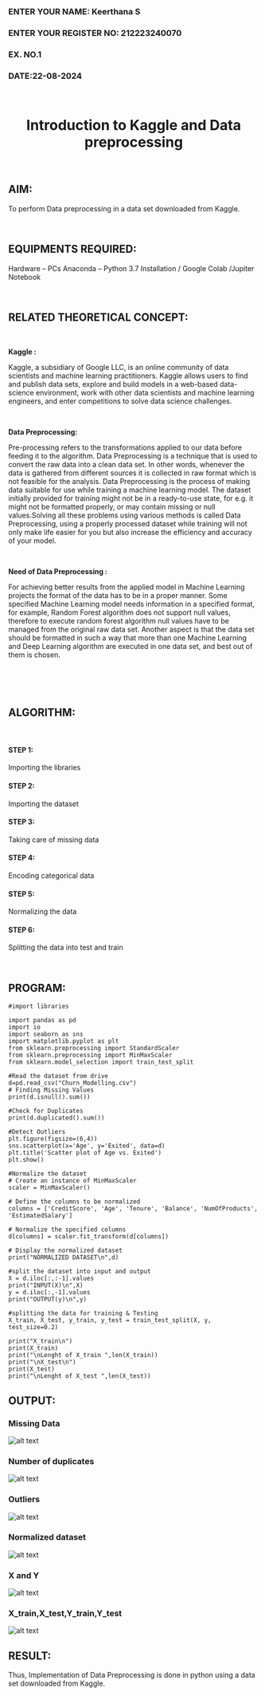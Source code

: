 <br>
<H3>ENTER YOUR NAME: Keerthana S</H3>
<H3>ENTER YOUR REGISTER NO: 212223240070</H3>
<H3>EX. NO.1</H3>
<H3>DATE:22-08-2024</H3>
<br>
<H1 ALIGN =CENTER> Introduction to Kaggle and Data preprocessing</H1>
<br>

## AIM:
To perform Data preprocessing in a data set downloaded from Kaggle.

<br>

## EQUIPMENTS REQUIRED:
Hardware – PCs
Anaconda – Python 3.7 Installation / Google Colab /Jupiter Notebook

<br>

## RELATED THEORETICAL CONCEPT:
<br>

**Kaggle :**

Kaggle, a subsidiary of Google LLC, is an online community of data scientists and machine learning practitioners. Kaggle allows users to find and publish data sets, explore and build models in a web-based data-science environment, work with other data scientists and machine learning engineers, and enter competitions to solve data science challenges.

<br>

**Data Preprocessing:**

Pre-processing refers to the transformations applied to our data before feeding it to the algorithm. Data Preprocessing is a technique that is used to convert the raw data into a clean data set. In other words, whenever the data is gathered from different sources it is collected in raw format which is not feasible for the analysis.
Data Preprocessing is the process of making data suitable for use while training a machine learning model. The dataset initially provided for training might not be in a ready-to-use state, for e.g. it might not be formatted properly, or may contain missing or null values.Solving all these problems using various methods is called Data Preprocessing, using a properly processed dataset while training will not only make life easier for you but also increase the efficiency and accuracy of your model.

<br>

**Need of Data Preprocessing :**

For achieving better results from the applied model in Machine Learning projects the format of the data has to be in a proper manner. Some specified Machine Learning model needs information in a specified format, for example, Random Forest algorithm does not support null values, therefore to execute random forest algorithm null values have to be managed from the original raw data set.
Another aspect is that the data set should be formatted in such a way that more than one Machine Learning and Deep Learning algorithm are executed in one data set, and best out of them is chosen.

<br>
<br>
<br>

## ALGORITHM:
<br>

#### STEP 1:
Importing the libraries<BR>
#### STEP 2:
Importing the dataset<BR>
#### STEP 3:
Taking care of missing data<BR>
#### STEP 4:
Encoding categorical data<BR>
#### STEP 5:
Normalizing the data<BR>
#### STEP 6:
Splitting the data into test and train<BR>

<br>

##  PROGRAM:
```
#import libraries

import pandas as pd
import io
import seaborn as sns
import matplotlib.pyplot as plt
from sklearn.preprocessing import StandardScaler
from sklearn.preprocessing import MinMaxScaler
from sklearn.model_selection import train_test_split

#Read the dataset from drive
d=pd.read_csv("Churn_Modelling.csv")
# Finding Missing Values
print(d.isnull().sum())

#Check for Duplicates
print(d.duplicated().sum())

#Detect Outliers
plt.figure(figsize=(6,4))
sns.scatterplot(x='Age', y='Exited', data=d)
plt.title('Scatter plot of Age vs. Exited')
plt.show()

#Normalize the dataset
# Create an instance of MinMaxScaler
scaler = MinMaxScaler()

# Define the columns to be normalized
columns = ['CreditScore', 'Age', 'Tenure', 'Balance', 'NumOfProducts', 'EstimatedSalary']

# Normalize the specified columns
d[columns] = scaler.fit_transform(d[columns])

# Display the normalized dataset
print("NORMALIZED DATASET\n",d)

#split the dataset into input and output
X = d.iloc[:,:-1].values
print("INPUT(X)\n",X)
y = d.iloc[:,-1].values
print("OUTPUT(y)\n",y)

#splitting the data for training & Testing
X_train, X_test, y_train, y_test = train_test_split(X, y, test_size=0.2)

print("X_train\n")
print(X_train)
print("\nLenght of X_train ",len(X_train))
print("\nX_test\n")
print(X_test)
print("\nLenght of X_test ",len(X_test))

```

## OUTPUT:
### Missing Data
![alt text](<Screenshot 2024-08-23 213007.png>)

### Number of duplicates
![alt text](<Screenshot 2024-08-23 213030.png>)
<br>
### Outliers
![alt text](<Screenshot 2024-08-23 213017.png>)

### Normalized dataset
![alt text](<Screenshot 2024-08-23 213103.png>)

### X and Y
![alt text](<Screenshot 2024-08-23 213145.png>)

### X_train,X_test,Y_train,Y_test
![alt text](<Screenshot 2024-08-23 213200.png>)

## RESULT:
Thus, Implementation of Data Preprocessing is done in python  using a data set downloaded from Kaggle.


